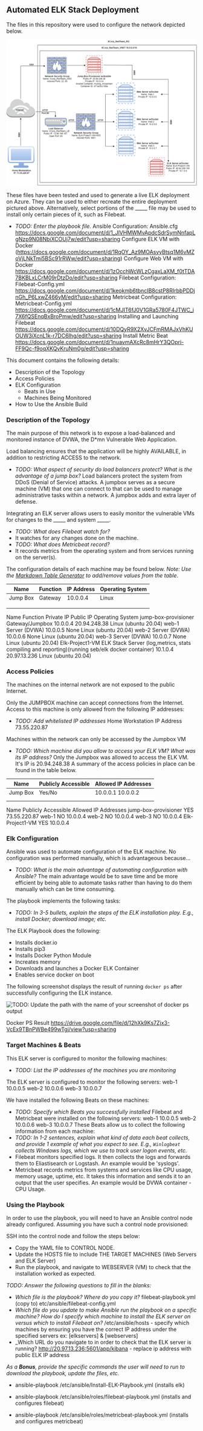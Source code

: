 ## Automated ELK Stack Deployment

The files in this repository were used to configure the network depicted below.

![Project 1: Network Diagram](Diagram/Network-Topology-1.png)

These files have been tested and used to generate a live ELK deployment on Azure. They can be used to either recreate the entire deployment pictured above. Alternatively, select portions of the _____ file may be used to install only certain pieces of it, such as Filebeat.

  - _TODO: Enter the playbook file._
Ansible Configuration: Ansible.cfg
https://docs.google.com/document/d/1_JlVHMWMvApdcSdrSymNnfapLgNzp9N08NbiXCOUj7w/edit?usp=sharing
Configure ELK VM with Docker
(https://docs.google.com/document/d/1RqOY_Az9MOAsyyBtsq1M6vMZoVjLNkTmi5BSc91rRWw/edit?usp=sharing)
Configure Web VM with Docker
https://docs.google.com/document/d/1zOcchWcWLzCgaxLaXM_f0tTDA7BKBLxLCrM09rDtzDo/edit?usp=sharing
Filebeat Configuration: Filebeat-Config.yml
https://docs.google.com/document/d/1keokmb6tbncIB8cstP8RIrbbPDDjnGh_P6LxwZ466yM/edit?usp=sharing
Metricbeat Configuration: Metricbeat-Config.yml
https://docs.google.com/document/d/1cMJIT6fJ0V1GRa5780F4JTWC_i7X6fQSEnqBxBroPmw/edit?usp=sharing
Installing and Launching Filebeat
https://docs.google.com/document/d/10DQyR9X2XvJCFmRMAJxVhKUOUW3iXcnL1k-r7DC6Ihg/edit?usp=sharing
Install Metric Beat
https://docs.google.com/document/d/1nuavmAXcRc8mHrY3QOpri-FF9Qc-f9oqXKQvKruNm0g/edit?usp=sharing

This document contains the following details:
- Description of the Topology
- Access Policies
- ELK Configuration
  - Beats in Use
  - Machines Being Monitored
- How to Use the Ansible Build


### Description of the Topology

The main purpose of this network is to expose a load-balanced and monitored instance of DVWA, the D*mn Vulnerable Web Application.

Load balancing ensures that the application will be highly AVAILABLE, in addition to restricting ACCESS to the network.
- _TODO: What aspect of security do load balancers protect? What is the advantage of a jump box?_
Load balancers protect the system from DDoS (Denial of Service) attacks. A jumpbox serves as a secure machine (VM) that one can connect to that can be used to manage administrative tasks within a network. A jumpbox adds and extra layer of defense.  

Integrating an ELK server allows users to easily monitor the vulnerable VMs for changes to the _____ and system _____.
- _TODO: What does Filebeat watch for?_ 
- It watches for any changes done on the machine.
- _TODO: What does Metricbeat record?_
- It records metrics from the operating system and from services running on the server(s).

The configuration details of each machine may be found below.
_Note: Use the [Markdown Table Generator](http://www.tablesgenerator.com/markdown_tables) to add/remove values from the table_.

| Name     | Function | IP Address | Operating System |
|----------|----------|------------|------------------|
| Jump Box | Gateway  | 10.0.0.4   | Linux            |
|          |          |            |                  |
|          |          |            |                  |
|          |          |            |                  |

Name	Function	Private IP	Public IP	Operating System
jump-box-provisioner	Gateway/Jumpbox	10.0.0.4	20.94.248.38 	  Linux (ubuntu 20.04)
web-1	Server (DVWA)	10.0.0.5	None	  Linux (ubuntu 20.04)
web-2	Server (DVWA)	10.0.0.6	None	  Linux (ubuntu 20.04)
web-3	Server (DVWA)	10.0.0.7	None	  Linux (ubuntu 20.04)
Elk-Project1-VM	ELK Stack Server (log,metrics, stats compiling and reporting)(running seb/elk docker container)	10.1.0.4	20.97.13.236	  Linux (ubuntu 20.04)
### Access Policies

The machines on the internal network are not exposed to the public Internet. 

Only the JUMPBOX machine can accept connections from the Internet. Access to this machine is only allowed from the following IP addresses:
- _TODO: Add whitelisted IP addresses_
Home Workstation IP Address 73.55.220.87

Machines within the network can only be accessed by the Jumpbox VM
- _TODO: Which machine did you allow to access your ELK VM? What was its IP address?_
Only the Jumpbox was allowed to access the ELK VM. It's IP is 20.94.248.38 
A summary of the access policies in place can be found in the table below.

| Name     | Publicly Accessible | Allowed IP Addresses |
|----------|---------------------|----------------------|
| Jump Box | Yes/No              | 10.0.0.1 10.0.0.2    |
|          |                     |                      |
|          |                     |                      |

Name	Publicly Accessible	Allowed IP Addresses
jump-box-provisioner	YES	73.55.220.87
web-1	NO	10.0.0.4
web-2	NO	10.0.0.4
web-3	NO	10.0.0.4
Elk-Project1-VM	YES	10.0.0.4


### Elk Configuration

Ansible was used to automate configuration of the ELK machine. No configuration was performed manually, which is advantageous because...
- _TODO: What is the main advantage of automating configuration with Ansible?_
The main advantage would be to save time and be more efficient by being able to automate tasks rather than having to do them manually which can be time consuming. 

The playbook implements the following tasks:
- _TODO: In 3-5 bullets, explain the steps of the ELK installation play. E.g., install Docker; download image; etc._

The ELK Playbook does the following:
- Installs docker.io
 - Installs pip3
 - Installs Docker Python Module
- Increates memory
- Downloads and launches a Docker ELK Container
- Enables service docker on boot


The following screenshot displays the result of running `docker ps` after successfully configuring the ELK instance.

![TODO: Update the path with the name of your screenshot of docker ps output](Images/docker_ps_output.png)

Docker PS Result
https://drive.google.com/file/d/12hXk9Ks7Zjx3-VcEx9TBnPWBe499wTgj/view?usp=sharing

### Target Machines & Beats
This ELK server is configured to monitor the following machines:
- _TODO: List the IP addresses of the machines you are monitoring_

The ELK server is configured to monitor the following servers:
web-1 10.0.0.5
web-2 10.0.0.6
web-3 10.0.0.7 				
				
				
We have installed the following Beats on these machines:
- _TODO: Specify which Beats you successfully installed_
Filebeat and Metricbeat were installed on the following servers:
web-1 10.0.0.5
web-2 10.0.0.6
web-3 10.0.0.7
These Beats allow us to collect the following information from each machine:
- _TODO: In 1-2 sentences, explain what kind of data each beat collects, and provide 1 example of what you expect to see. E.g., `Winlogbeat` collects Windows logs, which we use to track user logon events, etc._
- Filebeat monitors specified logs. It then collects the logs and forwards them to Eliastisearch or Logstash. An example would be 'syslogs'.
- Metricbeat records metrics from systems and services like CPU usage, memory usage, uptime, etc. It takes this information and sends it to an output that the user specifies. An example would be DVWA container - CPU Usage.
 
### Using the Playbook
In order to use the playbook, you will need to have an Ansible control node already configured. Assuming you have such a control node provisioned: 

SSH into the control node and follow the steps below:
- Copy the YAML file to CONTROL NODE.
- Update the HOSTS file to include THE TARGET MACHINES (Web Servers and ELK Server)
- Run the playbook, and navigate to WEBSERVER (VM) to check that the installation worked as expected.

_TODO: Answer the following questions to fill in the blanks:_
- _Which file is the playbook? Where do you copy it?_
filebeat-playbook.yml (copy to) etc/ansible/filebeat-config.yml
- _Which file do you update to make Ansible run the playbook on a specific machine? How do I specify which machine to install the ELK server on versus which to install Filebeat on?_
/etc/ansible/hosts - specify which machines by ensuring you have the correct IP address under the specified servers ex: [elkservers] & [webservers]
- _Which URL do you navigate to in order to check that the ELK server is running?
http://20.97.13.236:5601/app/kibana - replace ip address with public ELK IP address

_As a **Bonus**, provide the specific commands the user will need to run to download the playbook, update the files, etc._

- ansible-playbook /etc/ansible/Install-ELK-Playbook.yml
(installs elk)

- ansible-playbook /etc/ansible/roles/filebeat-playbook.yml
(installs and configures filebeat)

- ansible-playbook /etc/ansible/roles/metricbeat-playbook.yml
(installs and configures metricbeat)
